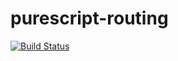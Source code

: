 # purescript-routing

[![Build Status](https://travis-ci.org/cryogenian/purescript-routing.svg?branch=master)](https://travis-ci.org/cryogenian/purescript-routing)

